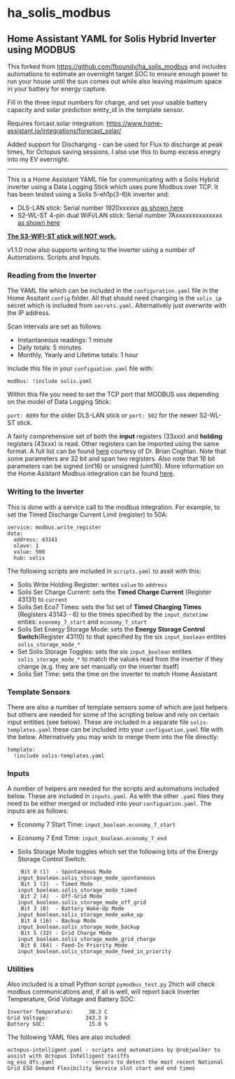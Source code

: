 # ha_solis_modbus

<H2>Home Assistant YAML for Solis Hybrid Inverter using MODBUS</H2>

This forked from https://github.com/fboundy/ha_solis_modbus and includes automations to estimate an overnight target SOC to ensure enough power to run your house until the sun comes out while also leaving maximum space in your battery for energy capture. 

Fill in the three input numbers for charge, and set your usable battery capacity and solar prediction entity_id in the template sensor.

Requires forcast.solar integration: https://www.home-assistant.io/integrations/forecast_solar/

Added support for Discharging - can be used for Flux to discharge at peak times, for Octopus saving sessions. I also use this to bump excess enegry into my EV overnight.


-------------------------------------------------------------------------------------------------------------------------------------------------------------

This is a Home Assistant YAML file for communicating with a Solis Hybrid inverter using a Data Logging Stick which uses pure Modbus over TCP. It has been tested using a Solis 5-eh1p(3-6)k inverter and:

- DLS-LAN stick: Serial number 1920xxxxxx [as shown here](https://tenergise.co.uk/product/solis-data-logging-stick/)
- S2-WL-ST 4-pin dual WiFi/LAN stick: Serial number 7Axxxxxxxxxxxxxx [as shown here](https://www.ginlong.com/accessories9/S2_WL_ST_us.html)

<b><u>The [S3-WIFI-ST](https://www.ginlong.com/accessories5/WiFi_Data_Logging_Stick_11231607.html) stick will NOT work.</b></u>

v1.1.0 now also supports writing to the inverter using a number of Automations. Scripts and Inputs.

<h3>Reading from the Inverter</h3>

The YAML file which can be included in the `configuration.yaml` file in the Home Assitant `config` folder. All that should need changing is the `solis_ip` secret which is included from `secrets.yaml`. Alternatively just overwrite with the IP address.

Scan intervals are set as follows:

- Instantaneous readings: 1 minute
- Daily totals: 5 minutes
- Monthly, Yearly and Lifetime totals: 1 hour

Include this file in your `configuation.yaml` file with:

    modbus: !include solis.yaml

Within this file you need to set the TCP port that MODBUS uss depending on the model of Data Logging Stick:

`port: 8899` for the older DLS-LAN stick or `port: 502` for the newer S2-WL-ST stick.

A fairly comprehensive set of both the <b>input</b> registers (33xxx) and <b>holding</b> registers (43xxx) is read. Other registers can be imported using the same format. A full list can be found [here](https://www.scss.tcd.ie/Brian.Coghlan/Elios4you/RS485_MODBUS-Hybrid-BACoghlan-201811228-1854.pdf) courtesy of Dr. Brian Coghlan. Note that some parameters are 32 bit and span two registers. Also note that 16 bit parameters can be signed (int16) or unsigned (uint16). More information on the Home Asistant Modbus integration can be found [here](https://www.home-assistant.io/integrations/modbus/).

<h3>Writing to the Inverter</h3>
This is done with a service call to the modbus integration. For example, to set the Timed Discharge Current Limit (register) to 50A:

    service: modbus.write_register
    data:
      address: 43141
      slave: 1
      value: 500
      hub: solis

The following scripts are included in `scripts.yaml` to assit with this:

- Solis Write Holding Register: writes `value` to `address`
- Solis Set Charge Current: sets the <b>Timed Charge Current</b> (Register 43131) to `current`
- Solis Set Eco7 Times: sets the 1st set of <b>Timed Charging Times</b> (Registers 43143 - 6) to the times specified by the `input_datetime` enties: `economy_7_start` and `economy_7_start`
- Solis Set Energy Storage Mode: sets the <b>Energy Storage Control Switch</b>(Register 43110) to that specified by the six `input_boolean` entites `solis_storage_mode_*`
- Set Solis Storage Toggles: sets the six `input_boolean` entites `solis_storage_mode_*` to match the values read from the inverter if they change (e.g. they are set manually on the inverter itself)
- Solis Set Time: sets the time on the inverter to match Home Assistant

<h3>Template Sensors</h3>

There are also a number of template sensors some of which are just helpers but others are needed for some of the scripting below and rely on certain input entities (see below). These are included in a separate file `solis-templates.yaml` these can be included into your `configuation.yaml` file with the below. Alternatively you may wish to merge them into the file directly:

    template:
      !include solis-templates.yaml

<h3>Inputs</h3>

A number of helpers are needed for the scripts and automations included below. These are included in `inputs.yaml`. As with the other `.yaml` files they need to be either merged or included into your `configuation.yaml`. The inputs are as follows:

- Economy 7 Start Time: `input_boolean.economy_7_start`
- Economy 7 End Time: `input_boolean.economy_7_end`
- Solis Storage Mode toggles which set the following bits of the Energy Storage Control Switch:

       Bit 0 (1)  - Spontaneous Mode      input_boolean.solis_storage_mode_spontaneous
       Bit 1 (2)  - Timed Mode            input_boolean.solis_storage_mode_timed
       Bit 2 (4)  - Off-Grid Mode         input_boolean.solis_storage_mode_off_grid
       Bit 3 (8)  - Battery Wake-Up Mode  input_boolean.solis_storage_mode_wake_up
       Bit 4 (16) - Backup Mode           input_boolean.solis_storage_mode_backup
       Bit 5 (32) - Grid Charge Mode      input_boolean.solis_storage_mode_grid_charge
       Bit 6 (64) - Feed-In Priority Mode input_boolean.solis_storage_mode_feed_in_priority

<h3>Utilities</h3>

Also included is a small Python script `pymodbus_test.py` 2hich will check modbus communications and, if all is well, will report back Inverter Temperature, Grid Voltage and Battery SOC:

    Inverter Temperature:     30.3 C
    Grid Voltage:            243.3 V
    Battery SOC:              15.0 %

The following YAML files are also included:

    octopus-intelligent.yaml - scripts and automations by @robjwalker to assist with Octopus Intelligent tariffs
    ng_eso_dfs.yaml          - sensors to detect the most recent National Grid ESO Demand Flexibility Service slot start and end times
